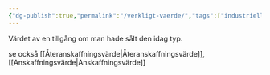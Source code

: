 ```yaml
---
{"dg-publish":true,"permalink":"/verkligt-vaerde/","tags":["industriellekonomi"]}
---
```


Värdet av en tillgång om man hade sålt den idag typ.

se också [[Återanskaffningsvärde\|Återanskaffningsvärde]], [[Anskaffningsvärde\|Anskaffningsvärde]] 